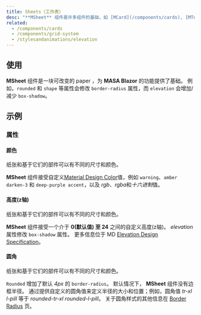 ```yaml
---
title: Sheets（工作表）
desc: "**MSheet** 组件是许多组件的基础，如 [MCard](/components/cards), [MToolbar](/components/toolbars)等等。 可用属性是Material Design的基础 - 纸和立面（阴影）的概念。"
related:
  - /components/cards
  - /components/grid-system
  - /stylesandanimations/elevation
---
```


## 使用

**MSheet** 组件是一块可改变的 paper ，为 **MASA Blazor** 的功能提供了基础。 
例如，`rounded` 和 `shape` 等属性会修改 `border-radius` 属性，而 `elevation` 会增加/减少 `box-shadow`。

<sheets-usage></sheets-usage>

## 示例

### 属性

#### 颜色

纸张和基于它们的部件可以有不同的尺寸和颜色。

**MSheet** 组件接受自定义[Material Design Color](/stylesandanimations/colors)值，例如 `warning`、`amber darken-3`
和 `deep-purple accent`，以及 *rgb*、*rgba*和*十六进制*值。

<example file="" />

#### 高度(z轴)

纸张和基于它们的部件可以有不同的尺寸和颜色。

**MSheet** 组件接受一个介于 **0(默认值) 至 24** 之间的自定义高度(z轴)。 _elevation_ 属性修改 `box-shadow` 属性。 更多信息位于
MD [Elevation Design Specification](https://material.io/design/environment/elevation.html)。

<example file="" />

#### 圆角

纸张和基于它们的部件可以有不同的尺寸和颜色。

`Rounded` 增加了默认 _4px_ 的 `border-radius`。 默认情况下， **MSheet** 组件没有边框半径。 通过提供自定义的圆角值来定义半径的大小和位置；例如，圆角值 _tr-xl_ _l-pill_ 等于
_rounded-tr-xl_ _rounded-l-pill_。 关于圆角样式的其他信息在 [Border Radius](/stylesandanimations/border-radius) 页。

<example file="" />
